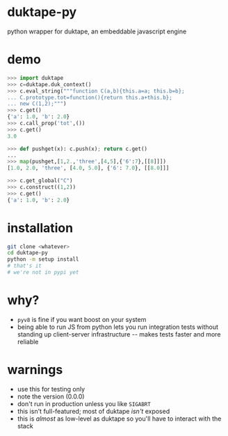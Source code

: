 duktape-py
==========
python wrapper for duktape, an embeddable javascript engine

# demo
```python
>>> import duktape
>>> c=duktape.duk_context()
>>> c.eval_string("""function C(a,b){this.a=a; this.b=b};
... C.prototype.tot=function(){return this.a+this.b};
... new C(1,2);""")
>>> c.get()
{'a': 1.0, 'b': 2.0}
>>> c.call_prop('tot',())
>>> c.get()
3.0
```

```python
>>> def pushget(x): c.push(x); return c.get()
... 
>>> map(pushget,[1,2.,'three',[4,5],{'6':7},[[8]]])
[1.0, 2.0, 'three', [4.0, 5.0], {'6': 7.0}, [[8.0]]]
```

```python
>>> c.get_global("C")
>>> c.construct((1,2))
>>> c.get()
{'a': 1.0, 'b': 2.0}
```

# installation
```bash
git clone <whatever>
cd duktape-py
python -m setup install
# that's it
# we're not in pypi yet
```

# why?
* `pyv8` is fine if you want boost on your system
* being able to run JS from python lets you run integration tests without standing up client-server infrastructure -- makes tests faster and more reliable

# warnings
* use this for testing only
* note the version (0.0.0)
* don't run in production unless you like `SIGABRT` 
* this isn't full-featured; most of duktape *isn't* exposed 
* this is *almost* as low-level as duktape so you'll have to interact with the stack
